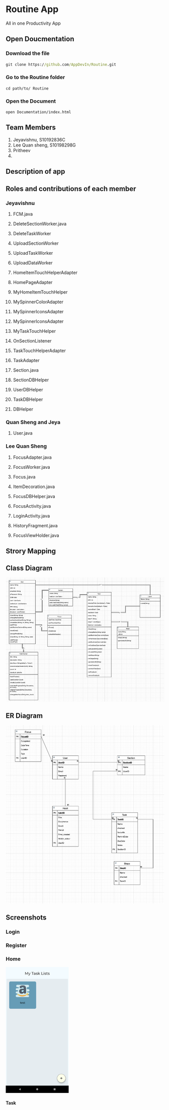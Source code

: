 # Routine App

All in one Productivity App



## Open Doucmentation

### Download the file

```cmd
git clone https://github.com/AppDevIn/Routine.git
```



### Go to the Routine folder

```
cd path/to/ Routine
```



### Open the Document

```
open Documentation/index.html
```





## Team Members

1. Jeyavishnu, S10192836C
2. Lee Quan sheng, S10198298G
3. Pritheev
4. 



## Description of app



## Roles and contributions of each member

### Jeyavishnu

1. FCM.java

2. DeleteSectionWorker.java

3. DeleteTaskWorker

4. UploadSectionWorker

5. UploadTaskWorker

6. UploadDataWorker

7. HomeItemTouchHelperAdapter

8. HomePageAdapter

9. MyHomeItemTouchHelper

10. MySpinnerColorAdapter

11. MySpinnerIconsAdapter

12. MySpinnerIconsAdapter

13. MyTaskTouchHelper

14. OnSectionListener

15. TaskTouchHelperAdapter

16. TaskAdapter

17. Section.java

18. SectionDBHelper

19. UserDBHelper

20. TaskDBHelper

21. DBHelper

    

### Quan Sheng and Jeya

1. User.java

### Lee Quan Sheng

1. FocusAdapter.java

2. FocusWorker.java

3. Focus.java

4. ItemDecoration.java

5. FocusDBHelper.java

6. FocusActivity.java

7. LoginActivity.java

8. HistoryFragment.java

9. FocusViewHolder.java


## Strory Mapping 



## Class Diagram 

![Screenshot 2020-06-03 at 9.53.07 AM](Documentation/images/classDiagram.png)

## ER Diagram

![Screenshot 2020-06-03 at 9.54.40 AM](Documentation/images/erDiagram.png)



## Screenshots



### Login 



### Register 



### Home



<img src="Documentation/images/home.png" alt="drawing" width="200"/>



#### Task

